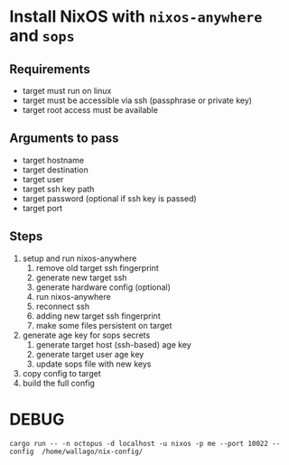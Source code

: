 # Install NixOS with `nixos-anywhere` and `sops`

## Requirements

- target must run on linux
- target must be accessible via ssh (passphrase or private key)
- target root access must be available

## Arguments to pass

- target hostname
- target destination
- target user
- target ssh key path
- target password (optional if ssh key is passed)
- target port

## Steps

1. setup and run nixos-anywhere
   1. remove old target ssh fingerprint
   2. generate new target ssh
   3. generate hardware config (optional)
   4. run nixos-anywhere
   5. reconnect ssh
   6. adding new target ssh fingerprint
   7. make some files persistent on target
2. generate age key for sops secrets
   1. generate target host (ssh-based) age key
   2. generate target user age key
   3. update sops file with new keys
3. copy config to target
4. build the full config

# DEBUG

`cargo run -- -n octopus -d localhost -u nixos -p me --port 10022 --config  /home/wallago/nix-config/`
